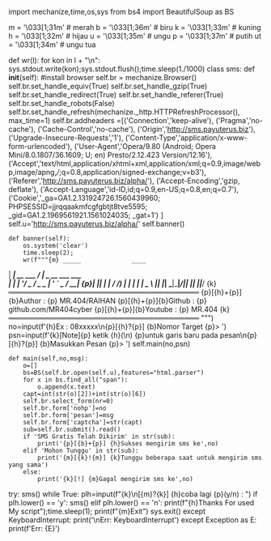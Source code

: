 import mechanize,time,os,sys
from bs4 import BeautifulSoup as BS


m = '\033[1;31m' # merah
b = '\033[1;36m' # biru
k = '\033[1;33m' # kuning
h = '\033[1;32m' # hijau
u = '\033[1;35m' # ungu
p = '\033[1;37m' # putih
ut = '\033[1;34m' # ungu tua

def wr(l):
	for kon in l + "\n":
		sys.stdout.write(kon);sys.stdout.flush();time.sleep(1./1000)
class sms:
	def __init__(self):
		#install browser
		self.br = mechanize.Browser()
		self.br.set_handle_equiv(True)
		self.br.set_handle_gzip(True)
		self.br.set_handle_redirect(True)
		self.br.set_handle_referer(True)
		self.br.set_handle_robots(False)
		self.br.set_handle_refresh(mechanize._http.HTTPRefreshProcessor(), max_time=1)
		self.br.addheaders =[('Connection','keep-alive'),
		('Pragma','no-cache'),
		('Cache-Control','no-cache'),
		('Origin','http://sms.payuterus.biz'),
		('Upgrade-Insecure-Requests','1'),
		('Content-Type','application/x-www-form-urlencoded'),
		('User-Agent','Opera/9.80 (Android; Opera Mini/8.0.1807/36.1609; U; en) Presto/2.12.423 Version/12.16'),
		('Accept','text/html,application/xhtml+xml,application/xml;q=0.9,image/webp,image/apng,*/*;q=0.8,application/signed-exchange;v=b3'),
		('Referer','http://sms.payuterus.biz/alpha/'),
		('Accept-Encoding','gzip, deflate'),
		('Accept-Language','id-ID,id;q=0.9,en-US;q=0.8,en;q=0.7'),
		('Cookie','_ga=GA1.2.131924726.1560439960; PHPSESSID=jjrqqaakmfcgfgbtjt8tve5595; _gid=GA1.2.1969561921.1561024035; _gat=1')
		]
		self.u='http://sms.payuterus.biz/alpha/'
		self.banner()

	def banner(self):
		os.system('clear')
		time.sleep(2);
		wr(f"""{m} _____              ____
|  ___| __ ___  ___/ ___| _ __ ___  ___  
| |_ | '__/ _ \/ _ \___ \| '_ ` _ \/ __| 
{p}|  _|| | |  __/  __/___) | | | | | \__ \ 
|_|  |_|  \___|\___|____/|_| |_| |_|___/ 
{k}══════════════════════════════════════
{p}[{h}+{p}]{b}Author  : {p} MR.404/RAIHAN
{p}[{h}+{p}]{b}Github  : {p} github.com/MR404cyber
{p}[{h}+{p}]{b}Youtube : {p} MR.404
{k}══════════════════════════════════════
		""")
		no=input(f'{h}Ex : 08xxxxx\n{p}[{h}?{p}] {b}Nomor Target {p}> ')
		psn=input(f'{k}[Note]{p} ketik {h}(\\n) {p}untuk garis baru pada pesan\n{p}[{h}?{p}] {b}Masukkan Pesan {p}> ')
		self.main(no,psn)

	def main(self,no,msg):
		o=[]
		bs=BS(self.br.open(self.u),features="html.parser")
		for x in bs.find_all("span"):
			o.append(x.text)
		capt=int(str(o)[2])+int(str(o)[6])
		self.br.select_form(nr=0)
		self.br.form['nohp']=no
		self.br.form['pesan']=msg
		self.br.form['captcha']=str(capt)
		sub=self.br.submit().read()
		if 'SMS Gratis Telah Dikirim' in str(sub):
			print('{p}[{b}+{p}] {h}Sukses mengirim sms ke',no)
		elif 'Mohon Tunggu' in str(sub):
			print('{m}[{k}!{m}] {k}Tunggu beberapa saat untuk mengirim sms yang sama')
		else:
			print('{k}[!] {m}Gagal mengirim sms ke',no)

try:
	sms()
	while True:
		plh=input(f"{k}\n[{m}?{k}] {h}coba lagi {p}(y/n) : ")
		if plh.lower() == 'y':
			sms()
		elif plh.lower() == 'n':
			print(f"{h}Thanks For used My script");time.sleep(1);
			print(f"{m}Exit")
			sys.exit()
except KeyboardInterrupt:
	print('\nErr: KeyboardInterrupt')
except Exception as E:
	print(f'Err: {E}')
